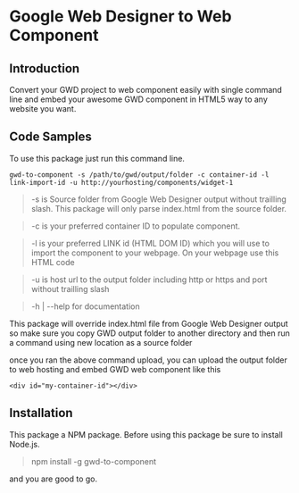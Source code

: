 # Google Web Designer to Web Component

## Introduction

Convert your GWD project to web component easily with single command line and embed your awesome GWD component in HTML5 way  to any website you want.

## Code Samples

To use this package just run this command line.

`gwd-to-component -s /path/to/gwd/output/folder -c container-id -l link-import-id -u http://yourhosting/components/widget-1`

> -s is Source folder from Google Web Designer output without trailling slash. This package will only parse index.html from the source folder.

> -c is your preferred container ID to populate component.

> -l is your preferred LINK id (HTML DOM ID) which you will use to import the component to your webpage. On your webpage use this HTML code <link id="my-link-id" rel="import" href="/gdw/output/path/index.html">

> -u is host url to the output folder including http or https and port without trailling slash

> -h | --help for documentation

This package will override index.html file from Google Web Designer output so make sure you copy GWD output folder
to another directory and then run a command using new location as a source folder

once you ran the above command upload, you can upload the output folder to web hosting and embed GWD web component like this

`<div id="my-container-id"></div>`

## Installation

This package a NPM package. Before using this package be sure to install Node.js. 

> npm install -g gwd-to-component

and you are good to go.